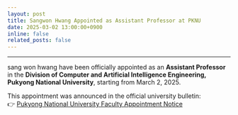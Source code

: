 ```yaml
---
layout: post
title: Sangwon Hwang Appointed as Assistant Professor at PKNU
date: 2025-03-02 13:00:00+0900
inline: false
related_posts: false
---
```


---
sang won hwang have been officially appointed as an **Assistant Professor** in the **Division of Computer and Artificial Intelligence Engineering, Pukyong National University**, starting from March 2, 2025.

This appointment was announced in the official university bulletin:  
👉 [Pukyong National University Faculty Appointment Notice](https://www.pknu.ac.kr/main/52?action=view&no=719092)